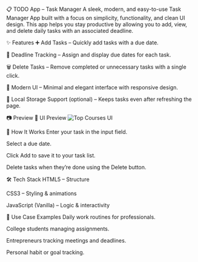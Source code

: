 📋 TODO App – Task Manager
A sleek, modern, and easy-to-use Task Manager App built with a focus on simplicity, functionality, and clean UI design. This app helps you stay productive by allowing you to add, view, and delete daily tasks with an associated deadline.

✨ Features
➕ Add Tasks – Quickly add tasks with a due date.

📅 Deadline Tracking – Assign and display due dates for each task.

🗑 Delete Tasks – Remove completed or unnecessary tasks with a single click.

🎨 Modern UI – Minimal and elegant interface with responsive design.

💾 Local Storage Support (optional) – Keeps tasks even after refreshing the page.

📷 Preview
📸 UI Preview
![Top Courses UI]()

🚀 How It Works
Enter your task in the input field.

Select a due date.

Click Add to save it to your task list.

Delete tasks when they’re done using the Delete button.

🛠 Tech Stack
HTML5 – Structure

CSS3 – Styling & animations

JavaScript (Vanilla) – Logic & interactivity

📌 Use Case Examples
Daily work routines for professionals.

College students managing assignments.

Entrepreneurs tracking meetings and deadlines.

Personal habit or goal tracking.


